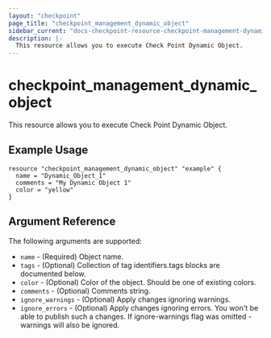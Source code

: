 ```yaml
---
layout: "checkpoint"
page_title: "checkpoint_management_dynamic_object"
sidebar_current: "docs-checkpoint-resource-checkpoint-management-dynamic-object"
description: |-
  This resource allows you to execute Check Point Dynamic Object.
---
```


# checkpoint_management_dynamic_object

This resource allows you to execute Check Point Dynamic Object.

## Example Usage


```hcl
resource "checkpoint_management_dynamic_object" "example" {
  name = "Dynamic_Object_1"
  comments = "My Dynamic Object 1"
  color = "yellow"
}
```

## Argument Reference

The following arguments are supported:

* `name` - (Required) Object name. 
* `tags` - (Optional) Collection of tag identifiers.tags blocks are documented below.
* `color` - (Optional) Color of the object. Should be one of existing colors. 
* `comments` - (Optional) Comments string. 
* `ignore_warnings` - (Optional) Apply changes ignoring warnings. 
* `ignore_errors` - (Optional) Apply changes ignoring errors. You won't be able to publish such a changes. If ignore-warnings flag was omitted - warnings will also be ignored. 
